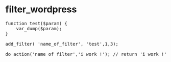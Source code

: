 # filter_wordpress

<pre>
function test($param) {
	var_dump($param);
}

add_filter( 'name_of_filter', 'test',1,3);

do_action('name_of_filter','i work !'); // return 'i work !'
</pre>
